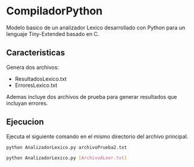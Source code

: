 # CompiladorPython

Modelo basico de un analizador Lexico desarrollado con Python para un lenguaje Tiny-Extended basado en C.

## Caracteristicas

Genera dos archivos:
- ResultadosLexico.txt
- ErroresLexico.txt

Ademas incluye dos archivos de prueba para generar resultados que incluyan errores.

## Ejecucion

Ejecuta el siguiente comando en el mismo directorio del archivo principal.

```sh
python AnalizadorLexico.py archivoPrueba2.txt
```

```sh
python AnalizadorLexico.py [ArchivoALeer.txt]
```
